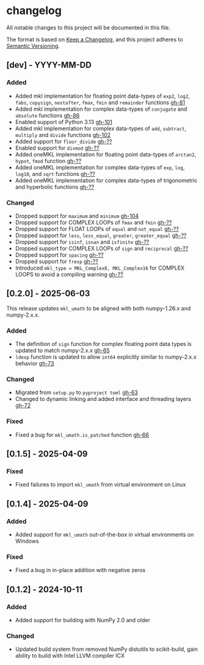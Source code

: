 # changelog
All notable changes to this project will be documented in this file.

The format is based on [Keep a Changelog](https://keepachangelog.com/en/1.1.0/),
and this project adheres to [Semantic Versioning](https://semver.org/spec/v2.0.0.html).

## [dev] - YYYY-MM-DD

### Added
* Added mkl implementation for floating point data-types of `exp2`, `log2`, `fabs`, `copysign`, `nextafter`, `fmax`, `fmin` and `remainder` functions [gh-81](https://github.com/IntelPython/mkl_umath/pull/81)
* Added mkl implementation for complex data-types of `conjugate` and `absolute` functions [gh-86](https://github.com/IntelPython/mkl_umath/pull/86)
* Enabled support of Python 3.13 [gh-101](https://github.com/IntelPython/mkl_umath/pull/101)
* Added mkl implementation for complex data-types of `add`, `subtract`, `multiply` and `divide` functions [gh-102](https://github.com/IntelPython/mkl_umath/pull/102)
* Added support for `floor_divide` [gh-??](https://github.com/IntelPython/mkl_umath/pull/??)
* Enabled support for `divmod` [gh-??](https://github.com/IntelPython/mkl_umath/pull/??)
* Added oneMKL implementation for floating point data-types of `arctan2`, `hypot`, `fmod` function [gh-??](https://github.com/IntelPython/mkl_umath/pull/??)
* Added oneMKL implementation for complex data-types of `exp`, `log`, `log10`, and `sqrt` functions [gh-??](https://github.com/IntelPython/mkl_umath/pull/??)
* Added oneMKL implementation for complex data-types of trigonometric and hyperbolic functions [gh-??](https://github.com/IntelPython/mkl_umath/pull/??)

### Changed 
* Dropped support for `maximum` and `minimum` [gh-104](https://github.com/IntelPython/mkl_umath/pull/104)
* Dropped support for COMPLEX LOOPs of `fmax` and `fmin` [gh-??](https://github.com/IntelPython/mkl_umath/pull/??)
* Dropped support for FLOAT LOOPs of `equal` and `not_equal` [gh-??](https://github.com/IntelPython/mkl_umath/pull/??)
* Dropped support for `less`, `less_equal`, `greater`, `greater_equal` [gh-??](https://github.com/IntelPython/mkl_umath/pull/??)
* Dropped support for `isinf`, `isnan` and `isfinite` [gh-??](https://github.com/IntelPython/mkl_umath/pull/??)
* Dropped support for COMPLEX LOOPs of `sign` and `reciprocal` [gh-??](https://github.com/IntelPython/mkl_umath/pull/??)
* Dropped support for `spacing` [gh-??](https://github.com/IntelPython/mkl_umath/pull/??)
* Dropped support for `frexp` [gh-??](https://github.com/IntelPython/mkl_umath/pull/??)
* Introduced `mkl_type = MKL_Complex8, MKL_Complex16` for COMPLEX LOOPS to avoid a compiling warning [gh-??](https://github.com/IntelPython/mkl_umath/pull/??)

## [0.2.0] - 2025-06-03
This release updates `mkl_umath` to be aligned with both numpy-1.26.x and numpy-2.x.x.

### Added
* The definition of `sign` function for complex floating point data types is updated to match numpy-2.x.x [gh-65](https://github.com/IntelPython/mkl_umath/pull/65)
* `ldexp` function is updated to allow `int64` explicitly similar to numpy-2.x.x behavior [gh-73](https://github.com/IntelPython/mkl_umath/pull/73)

### Changed 
* Migrated from `setup.py` to `pyproject toml` [gh-63](https://github.com/IntelPython/mkl_umath/pull/63)
* Changed to dynamic linking and added interface and threading layers [gh-72](https://github.com/IntelPython/mkl_umath/pull/72)

### Fixed
* Fixed a bug for `mkl_umath.is_patched` function [gh-66](https://github.com/IntelPython/mkl_umath/pull/66)


## [0.1.5] - 2025-04-09

### Fixed
* Fixed failures to import `mkl_umath` from virtual environment on Linux

## [0.1.4] - 2025-04-09

### Added
* Added support for `mkl_umath` out-of-the-box in virtual environments on Windows

### Fixed
* Fixed a bug in in-place addition with negative zeros

## [0.1.2] - 2024-10-11

### Added
* Added support for building with NumPy 2.0 and older

### Changed
* Updated build system from removed NumPy distutils to scikit-build, gain ability to build with Intel LLVM compiler ICX
